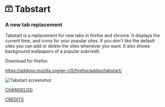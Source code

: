 # <img src="logo.png" width="24" height="24" alt="Tabstart"> Tabstart

### A new tab replacement

Tabstart is a replacement for new tabs in firefox and chrome. It displays the current time, and icons for your popular sites. If you don't like the 
default sites you can add or delete the sites whenever you want. It also shows background wallpapers of a popular subrredit.


Download for firefox:


<a href="https://addons.mozilla.org/en-US/firefox/addon/tabstart/">https://addons.mozilla.org/en-US/firefox/addon/tabstart/</a>



![Tabstart screenshot](https://i.imgur.com/LEPDYM2.jpg)

<a href="changelog.md">CHANGELOG</a>


<a href="credits.md">CREDITS</a>

